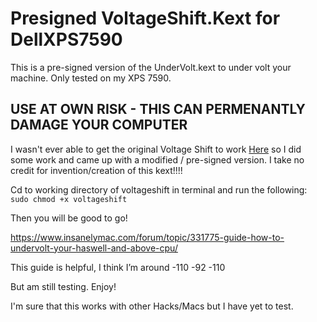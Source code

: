 # Presigned VoltageShift.Kext for DellXPS7590
This is a pre-signed version of the UnderVolt.kext to under volt your machine. Only tested on my XPS 7590.

## USE AT OWN RISK - THIS CAN PERMENANTLY DAMAGE YOUR COMPUTER

I wasn't ever able to get the original Voltage Shift to work [Here](https://github.com/sicreative/VoltageShift) so I did some work and came up with a modified / pre-signed version. I take no credit for invention/creation of this kext!!!!

Cd to working directory of voltageshift in terminal and run the following:
`sudo chmod +x voltageshift`

Then you will be good to go!

https://www.insanelymac.com/forum/topic/331775-guide-how-to-undervolt-your-haswell-and-above-cpu/

This guide is helpful, I think I’m around -110 -92 -110

But am still testing. Enjoy!

I'm sure that this works with other Hacks/Macs but I have yet to test.
